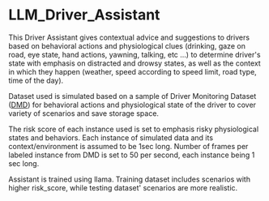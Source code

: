 # LLM_Driver_Assistant

This Driver Assistant gives contextual advice and suggestions to drivers based on behavioral actions and physiological clues (drinking, gaze on road, eye state, hand actions, yawning, talking, etc ...) to determine driver's state with emphasis on distracted and drowsy states, as well as the context in which they happen (weather, speed according to speed limit, road type, time of the day). 

Dataset used is simulated based on a sample of Driver Monitoring Dataset ([DMD](https://dmd.vicomtech.org/)) for behavioral actions and physiological state of the driver to cover variety of scenarios and save storage space. 

The risk score of each instance used is set to emphasis risky physiological states and behaviors. Each instance of simulated data and its context/environment is assumed to be 1sec long. Number of frames per labeled instance from DMD is set to 50 per second, each instance being 1 sec long. 

Assistant is trained using llama. Training dataset includes scenarios with higher risk_score, while testing dataset' scenarios are more realistic. 

